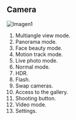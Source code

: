 ## Camera

![Imagen1](http://static.energysistem.com/images/manuals/39725/54ec5ee48ab69.jpg)


1. Multiangle view mode.
2. Panorama mode.
3. Face beauty mode.
4. Motion track mode.
5. Live photo mode.
6. Normal mode.
7. HDR.
8. Flash.
9. Swap cameras.
10. Access to the gallery.
11. Shooting button.
12. Video mode.
13. Settings.
